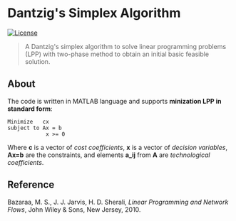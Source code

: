 # Dantzig's Simplex Algorithm
[![License](https://img.shields.io/badge/license-MIT%20License-red.svg)](https://github.com/g117126unicamp/SimplexTwoPhase/blob/master/LICENSE.md)

> A Dantzig's simplex algorithm to solve linear programming problems (LPP) with two-phase method to obtain an initial basic feasible solution.

## About

The code is written in MATLAB language and supports **minization LPP in standard form**:

    Minimize   cx
    subject to Ax = b
                x >= 0

Where **c** is a vector of _cost coefficients_, **x** is a vector of _decision variables_, **Ax=b** are the constraints, and elements **a_ij** from **A** are _technological coefficients_.


## Reference
Bazaraa, M. S., J. J. Jarvis, H. D. Sherali, _Linear Programming and Network Flows_, John Wiley & Sons, New Jersey, 2010.
